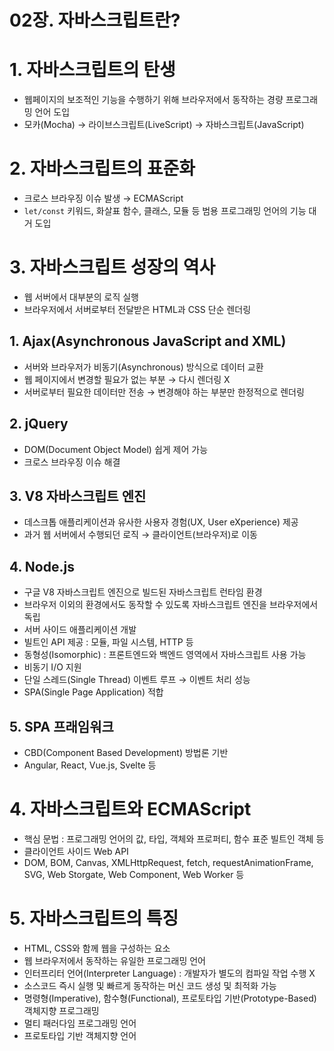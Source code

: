 # 02장. 자바스크립트란?

# 1. 자바스크립트의 탄생

- 웹페이지의 보조적인 기능을 수행하기 위해 브라우저에서 동작하는 경량 프로그래밍 언어 도입
- 모카(Mocha) → 라이브스크립트(LiveScript) → 자바스크립트(JavaScript)

# 2. 자바스크립트의 표준화

- 크로스 브라우징 이슈 발생 → ECMAScript
- `let/const` 키워드, 화살표 함수, 클래스, 모듈 등 범용 프로그래밍 언어의 기능 대거 도입

# 3. 자바스크립트 성장의 역사

- 웹 서버에서 대부분의 로직 실행
- 브라우저에서 서버로부터 전달받은 HTML과 CSS 단순 렌더링

## 1. Ajax(Asynchronous JavaScript and XML)

- 서버와 브라우저가 비동기(Asynchronous) 방식으로 데이터 교환
- 웹 페이지에서 변경할 필요가 없는 부분 → 다시 렌더링 X
- 서버로부터 필요한 데이터만 전송 → 변경해야 하는 부분만 한정적으로 렌더링

## 2. jQuery

- DOM(Document Object Model) 쉽게 제어 가능
- 크로스 브라우징 이슈 해결

## 3. V8 자바스크립트 엔진

- 데스크톱 애플리케이션과 유사한 사용자 경험(UX, User eXperience) 제공
- 과거 웹 서버에서 수행되던 로직 → 클라이언트(브라우저)로 이동

## 4. Node.js

- 구글 V8 자바스크립트 엔진으로 빌드된 자바스크립트 런타임 환경
- 브라우저 이외의 환경에서도 동작할 수 있도록 자바스크립트 엔진을 브라우저에서 독립
- 서버 사이드 애플리케이션 개발
- 빌트인 API 제공 : 모듈, 파일 시스템, HTTP 등
- 동형성(Isomorphic) : 프론트엔드와 백엔드 영역에서 자바스크립트 사용 가능
- 비동기 I/O 지원
- 단일 스레드(Single Thread) 이벤트 루프 → 이벤트 처리 성능
- SPA(Single Page Application) 적합

## 5. SPA 프래임워크

- CBD(Component Based Development) 방법론 기반
- Angular, React, Vue.js, Svelte 등

# 4. 자바스크립트와 ECMAScript

- 핵심 문법 : 프로그래밍 언어의 값, 타입, 객체와 프로퍼티, 함수 표준 빌트인 객체 등
- 클라이언트 사이드 Web API
- DOM, BOM, Canvas, XMLHttpRequest, fetch, requestAnimationFrame, SVG, Web Storgate, Web Component, Web Worker 등

# 5. 자바스크립트의 특징

- HTML, CSS와 함께 웹을 구성하는 요소
- 웹 브라우저에서 동작하는 유일한 프로그래밍 언어
- 인터프리터 언어(Interpreter Language) : 개발자가 별도의 컴파일 작업 수행 X
- 소스코드 즉시 실행 및 빠르게 동작하는 머신 코드 생성 및 최적화 가능
- 명령형(Imperative), 함수형(Functional), 프로토타입 기반(Prototype-Based) 객체지향 프로그래밍
- 멀티 패러다임 프로그래밍 언어
- 프로토타입 기반 객체지향 언어
